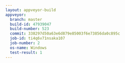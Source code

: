 ```yaml
---
layout: appveyor-build
appveyor:
  branch: master
  build-id: 47939047
  build-number: 523
  commit: 338297d50a63e6d879e85003f6e73856da0c895c
  job-id: ti4q6v71nsaka107
  job-number: 2
  os-name: Windows
  test-result: 1
---
```

